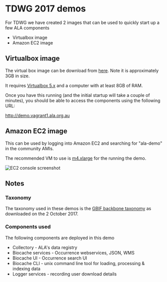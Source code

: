 # TDWG 2017 demos

For TDWG we have created 2 images that can be used to quickly start up a few ALA components

* Virtualbox image
* Amazon EC2 image

## Virtualbox image

The virtual box image can be download from [here](https://s3.ca-central-1.amazonaws.com/ala-virtualbox/ALA_DEMO_20170929.ova). Note it is approximately 3GB in size.

It requires [Virtualbox 5.x](https://www.virtualbox.org) and a computer with at least 8GB of RAM.

Once you have this running (and the initial startup will take a couple of minutes), you should be able to access the components using the following URL:

http://demo.vagrant1.ala.org.au

## Amazon EC2 image

This can be used by logging into Amazon EC2 and searching for "ala-demo" in the community AMIs.

The recommended VM to use is [m4.xlarge](https://aws.amazon.com/ec2/instance-types/) for the running the demo.

![EC2 console screenshot](https://s3.eu-central-1.amazonaws.com/tdwg-doco/Screenshot+2017-10-03+07.36.54.png)


## Notes

### Taxonomy
The taxonomy used in these demos is the [GBIF backbone taxonomy](https://www.gbif.org/dataset/d7dddbf4-2cf0-4f39-9b2a-bb099caae36c) as downloaded on the 2 October 2017.

### Components used
The following components are deployed in this demo
* Collectory - ALA's data registry
* Biocache services - Occurrence webservices, JSON, WMS
* Biocache UI - Occurrence search UI
* Biocache CLI - unix command line tool for loading, processing & indexing data
* Logger services - recording user download details

